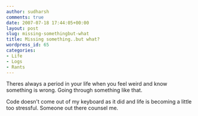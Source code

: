 ```yaml
---
author: sudharsh
comments: true
date: 2007-07-18 17:44:05+00:00
layout: post
slug: missing-somethingbut-what
title: Missing something..but what?
wordpress_id: 65
categories:
- Life
- Logs
- Rants
---
```


Theres always a period in your life when you feel weird and know something is wrong. Going through something like that.

Code doesn't come out of my keyboard as it did and life is becoming a little too stressful. Someone out there counsel me.

